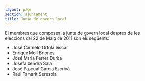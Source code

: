 ```yaml
---
layout: page
section: ajuntament
title: Junta de govern local
---
```

El membres que composen la junta de govern local despres de les eleccions del 22 de Maig de 2011 son els següents:

* José Carmelo Ortolá Siscar
* Enrique Moll Briones
* José Maria Ferrer Durba
* Josefa Sendra Sala
* José Pascual García Escrivá
* Raúl Tamarit Seresola
